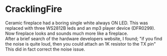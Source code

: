 # CracklingFire
Ceramic fireplace had a boring single white always ON LED.  This was replaced with three WS2812B leds and an mp3 player device (DFR0299).  
Now fireplace looks and sounds much more like a fireplace.  
After a brief search of the hardware developers website, I found;
"if you find the noise is quite loud, then you could attach an 1K resistor to the TX pin"
This did in fact correct the noise issue.
